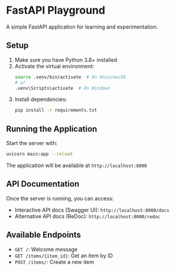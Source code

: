 # FastAPI Playground

A simple FastAPI application for learning and experimentation.

## Setup

1. Make sure you have Python 3.8+ installed
2. Activate the virtual environment:
   ```bash
   source .venv/bin/activate  # On Unix/macOS
   # or
   .venv\Scripts\activate  # On Windows
   ```
3. Install dependencies:
   ```bash
   pip install -r requirements.txt
   ```

## Running the Application

Start the server with:

```bash
uvicorn main:app --reload
```

The application will be available at `http://localhost:8000`

## API Documentation

Once the server is running, you can access:

- Interactive API docs (Swagger UI): `http://localhost:8000/docs`
- Alternative API docs (ReDoc): `http://localhost:8000/redoc`

## Available Endpoints

- `GET /`: Welcome message
- `GET /items/{item_id}`: Get an item by ID
- `POST /items/`: Create a new item
